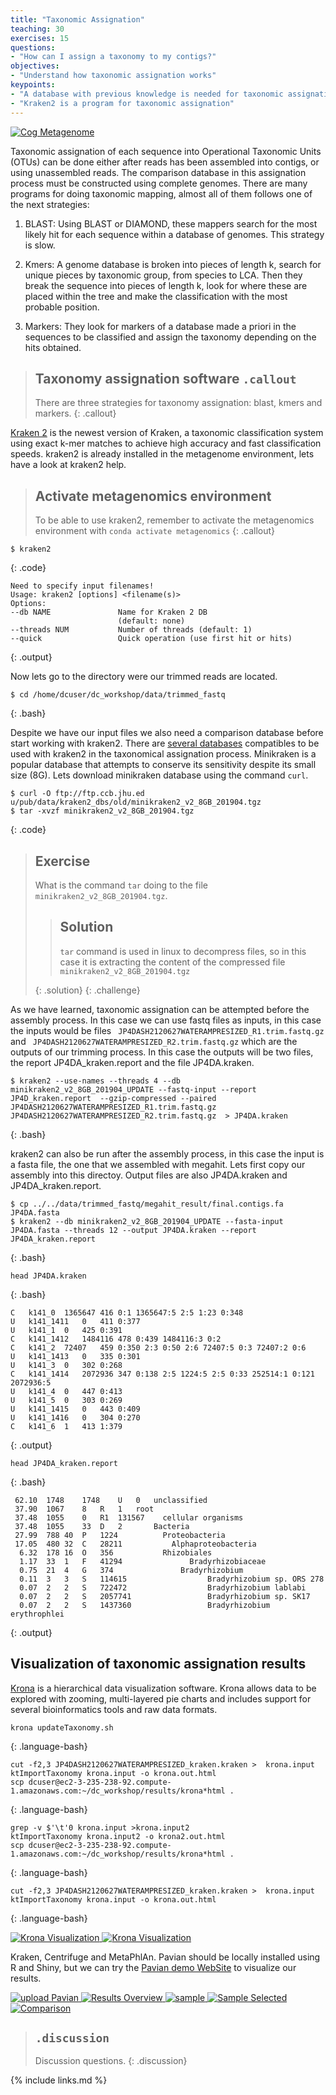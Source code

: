 ```yaml
---
title: "Taxonomic Assignation"
teaching: 30
exercises: 15
questions:
- "How can I assign a taxonomy to my contigs?"
objectives:
- "Understand how taxonomic assignation works"
keypoints:
- "A database with previous knowledge is needed for taxonomic assignation"
- "Kraken2 is a program for taxonomic assignation"
---
```


<a href="{{ page.root }}/fig/sesgos.png">
  <img src="{{ page.root }}/fig/sesgos.png" alt="Cog Metagenome" />
</a>

Taxonomic assignation of each sequence into Operational Taxonomic
Units (OTUs) can be done either after reads has been assembled into 
contigs, or using unassembled reads. The comparison database in this 
assignation process must be constructed using complete genomes. There are 
many programs for doing taxonomic mapping, almost all of them follows one 
of the next strategies:  

1. BLAST: Using BLAST or DIAMOND, these mappers search for the most likely hit 
for each sequence within a database of genomes. This strategy is slow.    
  
2. Kmers: A genome database is broken into pieces of length k, search 
for unique pieces by taxonomic group, from species to LCA. Then they break the 
sequence into pieces of length k, look for where these are placed within the tree 
and make the classification with the most probable position.    

3. Markers: They look for markers of a database made a priori in the sequences 
to be classified and assign the taxonomy depending on the hits obtained.    

> ## Taxonomy assignation software `.callout`
>
> There are three strategies for taxonomy assignation: blast, kmers and markers. 
{: .callout}

[Kraken 2](https://ccb.jhu.edu/software/kraken2/) is the newest version of Kraken, 
a taxonomic classification system using exact k-mer matches to achieve 
high accuracy and fast classification speeds. kraken2 is already installed in the metagenome
environment, lets have a look at kraken2 help.  
 
> ## Activate metagenomics environment
> To be able to use kraken2, remember to activate the metagenomics environment with `conda activate metagenomics` 
{: .callout}

~~~
$ kraken2 
~~~
{: .code}
~~~
Need to specify input filenames!                                                                      
Usage: kraken2 [options] <filename(s)>                                                                                                                                                                      
Options:                                                                                                  
--db NAME               Name for Kraken 2 DB                                                                                   
                        (default: none)                                                               
--threads NUM           Number of threads (default: 1)                                                
--quick                 Quick operation (use first hit or hits)    
~~~  
{: .output}

Now lets go to the directory were our trimmed reads are located.  
~~~
$ cd /home/dcuser/dc_workshop/data/trimmed_fastq 
~~~
{: .bash}

Despite we have our input files we also need a comparison database before 
start working with kraken2. There are [several databases](http://ccb.jhu.edu/software/kraken2/downloads.shtml) 
compatibles to be used with kraken2 in the taxonomical assignation process. 
Minikraken is a popular database that attempts to conserve its sensitivity 
despite its small size (8G).  Lets download minikraken database using the command
`curl`.   

~~~
$ curl -O ftp://ftp.ccb.jhu.ed u/pub/data/kraken2_dbs/old/minikraken2_v2_8GB_201904.tgz         
$ tar -xvzf minikraken2_v2_8GB_201904.tgz 
~~~
{: .code}

> ## Exercise
> 
> What is the command `tar` doing to the file `minikraken2_v2_8GB_201904.tgz`.  
> 
>> ## Solution
>> `tar` command is used in linux to decompress files, so in this case it 
>> is extracting the content of the compressed file  `minikraken2_v2_8GB_201904.tgz`  
>> 
> {: .solution}
{: .challenge}                             
                             
As we have learned, taxonomic assignation can be attempted before the assembly process. 
In this case we can use fastq files as inputs, in this case the inputs would be files 
` JP4DASH2120627WATERAMPRESIZED_R1.trim.fastq.gz` and ` JP4DASH2120627WATERAMPRESIZED_R2.trim.fastq.gz`
which are the outputs of our trimming process. In this case the outputs will be two files, the report
JP4DA_kraken.report  and the file JP4DA.kraken.  
  
~~~
$ kraken2 --use-names --threads 4 --db minikraken2_v2_8GB_201904_UPDATE --fastq-input --report JP4D_kraken.report  --gzip-compressed --paired JP4DASH2120627WATERAMPRESIZED_R1.trim.fastq.gz  JP4DASH2120627WATERAMPRESIZED_R2.trim.fastq.gz  > JP4DA.kraken
~~~
{: .bash}

kraken2 can also be run after the assembly process, in this case the input is a fasta file, 
the one that we assembled with megahit. Lets first copy our assembly into this directoy. 
Output files are also JP4DA.kraken and JP4DA_kraken.report.  
~~~
$ cp ../../data/trimmed_fastq/megahit_result/final.contigs.fa  JP4DA.fasta  
$ kraken2 --db minikraken2_v2_8GB_201904_UPDATE --fasta-input  JP4DA.fasta --threads 12 --output JP4DA.kraken --report JP4DA_kraken.report 
~~~
{: .bash}  


~~~
head JP4DA.kraken  
~~~
{: .bash}

~~~
C	k141_0	1365647	416	0:1 1365647:5 2:5 1:23 0:348
U	k141_1411	0	411	0:377
U	k141_1	0	425	0:391
C	k141_1412	1484116	478	0:439 1484116:3 0:2
C	k141_2	72407	459	0:350 2:3 0:50 2:6 72407:5 0:3 72407:2 0:6
U	k141_1413	0	335	0:301
U	k141_3	0	302	0:268
C	k141_1414	2072936	347	0:138 2:5 1224:5 2:5 0:33 252514:1 0:121 2072936:5
U	k141_4	0	447	0:413
U	k141_5	0	303	0:269
U	k141_1415	0	443	0:409
U	k141_1416	0	304	0:270
C	k141_6	1	413	1:379
~~~
{: .output}

~~~
head JP4DA_kraken.report
~~~
{: .bash} 
~~~
 62.10	1748	1748	U	0	unclassified
 37.90	1067	8	R	1	root
 37.48	1055	0	R1	131567	  cellular organisms
 37.48	1055	33	D	2	    Bacteria
 27.99	788	40	P	1224	      Proteobacteria
 17.05	480	32	C	28211	        Alphaproteobacteria
  6.32	178	16	O	356	          Rhizobiales
  1.17	33	1	F	41294	            Bradyrhizobiaceae
  0.75	21	4	G	374	              Bradyrhizobium
  0.11	3	3	S	114615	                Bradyrhizobium sp. ORS 278
  0.07	2	2	S	722472	                Bradyrhizobium lablabi
  0.07	2	2	S	2057741	                Bradyrhizobium sp. SK17
  0.07	2	2	S	1437360	                Bradyrhizobium erythrophlei
~~~
{: .output}

## Visualization of taxonomic assignation results  
[Krona](https://github.com/marbl/Krona/wiki) is a hierarchical data visualization software. Krona allows data to be explored with zooming, multi-layered pie charts and includes support for several bioinformatics tools and raw data formats. 

~~~
krona updateTaxonomy.sh
~~~
{: .language-bash}

~~~
cut -f2,3 JP4DASH2120627WATERAMPRESIZED_kraken.kraken >  krona.input
ktImportTaxonomy krona.input -o krona.out.html
scp dcuser@ec2-3-235-238-92.compute-1.amazonaws.com:~/dc_workshop/results/krona*html . 
~~~
{: .language-bash}


~~~
grep -v $'\t'0 krona.input >krona.input2  
ktImportTaxonomy krona.input2 -o krona2.out.html
scp dcuser@ec2-3-235-238-92.compute-1.amazonaws.com:~/dc_workshop/results/krona*html . 
~~~
{: .language-bash}

~~~
cut -f2,3 JP4DASH2120627WATERAMPRESIZED_kraken.kraken >  krona.input
ktImportTaxonomy krona.input -o krona.out.html
~~~
{: .language-bash}


<a href="{{ page.root }}/fig/krona1.svg">
  <img src="{{ page.root }}/fig/krona1.svg" alt="Krona Visualization" />
</a>



<a href="{{ page.root }}/fig/krona2.svg">
  <img src="{{ page.root }}/fig/krona2.svg" alt="Krona Visualization" />
</a>


Kraken, Centrifuge and MetaPhlAn. Pavian should be locally installed using R and Shiny, but we can try the [Pavian demo WebSite](https://fbreitwieser.shinyapps.io/pavian/) to visualize our results.  

<a href="{{ page.root }}/fig/uploadPavian.PNG">
  <img src="{{ page.root }}/fig/uploadPavian.PNG" alt="upload Pavian" />
</a>

<a href="{{ page.root }}/fig/ResultsOverview.PNG">
  <img src="{{ page.root }}/fig/ResultsOverview.PNG" alt="Results Overview" />
</a>

<a href="{{ page.root }}/fig/sample.PNG">
  <img src="{{ page.root }}/fig/sample.PNG" alt="sample" />
</a>

<a href="{{ page.root }}/fig/SampleSelected.PNG">
  <img src="{{ page.root }}/fig/SampleSelected.PNG" alt="Sample Selected" />
</a>

<a href="{{ page.root }}/fig/Comparison.PNG">
  <img src="{{ page.root }}/fig/Comparison.PNG" alt="Comparison" />
</a>



> ## `.discussion`
>
> Discussion questions.
{: .discussion}

                             
{% include links.md %}
